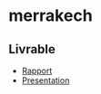 # merrakech

## Livrable

- [Rapport](https://soufiane-boukhar.github.io/merrakech/)
- [Presentation](https://soufiane-boukhar.github.io/merrakech/presentation.html)